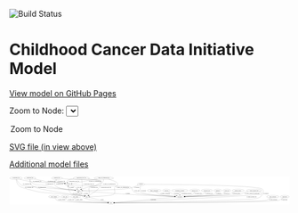 <link rel='stylesheet' href="assets/style.css">
<link rel='stylesheet' href="https://unpkg.com/leaflet@1.5.1/dist/leaflet.css" integrity="sha512-xwE/Az9zrjBIphAcBb3F6JVqxf46+CDLwfLMHloNu6KEQCAWi6HcDUbeOfBIptF7tcCzusKFjFw2yuvEpDL9wQ==" crossorigin="">
<script type="text/javascript" src="https://code.jquery.com/jquery-3.2.1.min.js"></script>
<script type="text/javascript"  src="https://unpkg.com/leaflet@1.5.1/dist/leaflet.js"></script>
<script type="text/javascript" src="assets/actions.js"></script>

![Build Status](https://github.com/CBIIT/ccdi-model/actions/workflows/model-test-and-deploy.yml/badge.svg)

# Childhood Cancer Data Initiative Model

[View model on GitHub Pages](https://cbiit.github.io/ccdi-model/)



Zoom to Node: <select id="node_select">
  <option value="">Zoom to Node</option>
</select>
<div id="model"></div>

<p>
<a href="./model-desc/ccdi-model.svg">SVG file (in view above)</a>
<p>
<a href="./model-desc">Additional model files</a>
<div id='graph' style='display:off;'>
<svg width="3939pt" height="392pt"
 viewBox="0.00 0.00 3938.74 392.00" xmlns="http://www.w3.org/2000/svg" xmlns:xlink="http://www.w3.org/1999/xlink">
<g id="graph0" class="graph" transform="scale(1 1) rotate(0) translate(4 388)">
<title>Perl</title>
<polygon fill="#ffffff" stroke="transparent" points="-4,4 -4,-388 3934.7364,-388 3934.7364,4 -4,4"/>
<!-- study_funding -->
<g id="node1" class="node">
<title>study_funding</title>
<ellipse fill="none" stroke="#000000" cx="623.692" cy="-105" rx="77.1866" ry="18"/>
<text text-anchor="middle" x="623.692" y="-101.3" font-family="Times,serif" font-size="14.00" fill="#000000">study_funding</text>
</g>
<!-- study -->
<g id="node3" class="node">
<title>study</title>
<ellipse fill="none" stroke="#000000" cx="1425.692" cy="-18" rx="36.2938" ry="18"/>
<text text-anchor="middle" x="1425.692" y="-14.3" font-family="Times,serif" font-size="14.00" fill="#000000">study</text>
</g>
<!-- study_funding&#45;&gt;study -->
<g id="edge42" class="edge">
<title>study_funding&#45;&gt;study</title>
<path fill="none" stroke="#000000" d="M634.8477,-86.9638C643.1554,-75.3018 655.6369,-61.0311 670.692,-54 734.6171,-24.1456 1223.9589,-19.0449 1378.8422,-18.177"/>
<polygon fill="#000000" stroke="#000000" points="1378.9981,-21.6764 1388.9795,-18.1237 1378.9612,-14.6765 1378.9981,-21.6764"/>
<text text-anchor="middle" x="732.692" y="-57.8" font-family="Times,serif" font-size="14.00" fill="#000000">of_study_funding</text>
</g>
<!-- pathology_file -->
<g id="node2" class="node">
<title>pathology_file</title>
<ellipse fill="none" stroke="#000000" cx="665.692" cy="-366" rx="76.0865" ry="18"/>
<text text-anchor="middle" x="665.692" y="-362.3" font-family="Times,serif" font-size="14.00" fill="#000000">pathology_file</text>
</g>
<!-- sample -->
<g id="node5" class="node">
<title>sample</title>
<ellipse fill="none" stroke="#000000" cx="970.692" cy="-192" rx="44.393" ry="18"/>
<text text-anchor="middle" x="970.692" y="-188.3" font-family="Times,serif" font-size="14.00" fill="#000000">sample</text>
</g>
<!-- pathology_file&#45;&gt;sample -->
<g id="edge33" class="edge">
<title>pathology_file&#45;&gt;sample</title>
<path fill="none" stroke="#000000" d="M653.3286,-347.9644C639.4292,-325.2356 621.2996,-286.1129 641.692,-261 675.7278,-219.0855 832.4373,-201.7145 916.7067,-195.3046"/>
<polygon fill="#000000" stroke="#000000" points="917.1422,-198.7821 926.8589,-194.5587 916.6293,-191.8009 917.1422,-198.7821"/>
<text text-anchor="middle" x="702.692" y="-275.3" font-family="Times,serif" font-size="14.00" fill="#000000">of_pathology_file</text>
</g>
<!-- cell_line -->
<g id="node10" class="node">
<title>cell_line</title>
<ellipse fill="none" stroke="#000000" cx="821.692" cy="-279" rx="49.2915" ry="18"/>
<text text-anchor="middle" x="821.692" y="-275.3" font-family="Times,serif" font-size="14.00" fill="#000000">cell_line</text>
</g>
<!-- pathology_file&#45;&gt;cell_line -->
<g id="edge31" class="edge">
<title>pathology_file&#45;&gt;cell_line</title>
<path fill="none" stroke="#000000" d="M660.8769,-347.9954C659.1429,-337.231 659.1739,-323.9514 666.692,-315 693.488,-283.0958 718.1804,-306.7318 758.692,-297 763.6122,-295.8181 768.7248,-294.5034 773.8143,-293.1378"/>
<polygon fill="#000000" stroke="#000000" points="774.8022,-296.4961 783.5166,-290.4704 772.9465,-289.7465 774.8022,-296.4961"/>
<text text-anchor="middle" x="727.692" y="-318.8" font-family="Times,serif" font-size="14.00" fill="#000000">of_pathology_file</text>
</g>
<!-- pdx -->
<g id="node18" class="node">
<title>pdx</title>
<ellipse fill="none" stroke="#000000" cx="1085.692" cy="-105" rx="27.8951" ry="18"/>
<text text-anchor="middle" x="1085.692" y="-101.3" font-family="Times,serif" font-size="14.00" fill="#000000">pdx</text>
</g>
<!-- pathology_file&#45;&gt;pdx -->
<g id="edge32" class="edge">
<title>pathology_file&#45;&gt;pdx</title>
<path fill="none" stroke="#000000" d="M736.8276,-359.5021C779.4076,-355.7683 834.6173,-351.1997 883.692,-348 904.5605,-346.6394 1245.2623,-345.137 1259.692,-330 1288.044,-300.2583 1276.5068,-299.3813 1208.692,-261 1176.22,-242.6217 1151.6041,-270.7774 1126.692,-243 1096.249,-209.0554 1133.4935,-182.9776 1115.692,-141 1113.7684,-136.4639 1111.0759,-132.0592 1108.086,-127.9776"/>
<polygon fill="#000000" stroke="#000000" points="1110.7111,-125.6584 1101.6822,-120.1149 1105.2835,-130.0789 1110.7111,-125.6584"/>
<text text-anchor="middle" x="1187.692" y="-231.8" font-family="Times,serif" font-size="14.00" fill="#000000">of_pathology_file</text>
</g>
<!-- radiology_file -->
<g id="node4" class="node">
<title>radiology_file</title>
<ellipse fill="none" stroke="#000000" cx="2601.692" cy="-192" rx="73.387" ry="18"/>
<text text-anchor="middle" x="2601.692" y="-188.3" font-family="Times,serif" font-size="14.00" fill="#000000">radiology_file</text>
</g>
<!-- participant -->
<g id="node19" class="node">
<title>participant</title>
<ellipse fill="none" stroke="#000000" cx="2392.692" cy="-105" rx="62.2891" ry="18"/>
<text text-anchor="middle" x="2392.692" y="-101.3" font-family="Times,serif" font-size="14.00" fill="#000000">participant</text>
</g>
<!-- radiology_file&#45;&gt;participant -->
<g id="edge6" class="edge">
<title>radiology_file&#45;&gt;participant</title>
<path fill="none" stroke="#000000" d="M2598.3278,-173.8059C2595.3204,-162.6873 2589.7648,-149.0933 2579.692,-141 2561.7216,-126.561 2507.8391,-117.1703 2462.5025,-111.6125"/>
<polygon fill="#000000" stroke="#000000" points="2462.7235,-108.1144 2452.3819,-110.4168 2461.9021,-115.066 2462.7235,-108.1144"/>
<text text-anchor="middle" x="2650.692" y="-144.8" font-family="Times,serif" font-size="14.00" fill="#000000">of_radiology_file</text>
</g>
<!-- sample&#45;&gt;cell_line -->
<g id="edge40" class="edge">
<title>sample&#45;&gt;cell_line</title>
<path fill="none" stroke="#000000" d="M929.1114,-198.4447C894.5101,-204.6212 848.8611,-214.9268 835.692,-228 829.5771,-234.0705 826.064,-242.5437 824.067,-250.8423"/>
<polygon fill="#000000" stroke="#000000" points="820.6182,-250.246 822.3099,-260.7049 827.5097,-251.4738 820.6182,-250.246"/>
<text text-anchor="middle" x="872.192" y="-231.8" font-family="Times,serif" font-size="14.00" fill="#000000">of_sample</text>
</g>
<!-- sample&#45;&gt;pdx -->
<g id="edge38" class="edge">
<title>sample&#45;&gt;pdx</title>
<path fill="none" stroke="#000000" d="M992.729,-175.9843C1001.1934,-169.787 1010.9243,-162.6068 1019.692,-156 1033.035,-145.9456 1047.7567,-134.595 1059.9042,-125.1588"/>
<polygon fill="#000000" stroke="#000000" points="1062.1124,-127.8753 1067.8542,-118.9713 1057.8129,-122.3513 1062.1124,-127.8753"/>
<text text-anchor="middle" x="1075.192" y="-144.8" font-family="Times,serif" font-size="14.00" fill="#000000">of_sample</text>
</g>
<!-- sample&#45;&gt;participant -->
<g id="edge39" class="edge">
<title>sample&#45;&gt;participant</title>
<path fill="none" stroke="#000000" d="M1013.9631,-188.1671C1118.823,-178.9799 1394.8852,-155.3988 1625.692,-141 1880.8168,-125.0842 2184.0784,-112.8133 2320.2231,-107.6567"/>
<polygon fill="#000000" stroke="#000000" points="2320.6587,-111.1429 2330.5196,-107.2683 2320.3948,-104.1479 2320.6587,-111.1429"/>
<text text-anchor="middle" x="1662.192" y="-144.8" font-family="Times,serif" font-size="14.00" fill="#000000">of_sample</text>
</g>
<!-- cytogenomic_file -->
<g id="node6" class="node">
<title>cytogenomic_file</title>
<ellipse fill="none" stroke="#000000" cx="89.692" cy="-366" rx="89.8845" ry="18"/>
<text text-anchor="middle" x="89.692" y="-362.3" font-family="Times,serif" font-size="14.00" fill="#000000">cytogenomic_file</text>
</g>
<!-- cytogenomic_file&#45;&gt;sample -->
<g id="edge25" class="edge">
<title>cytogenomic_file&#45;&gt;sample</title>
<path fill="none" stroke="#000000" d="M98.3439,-347.7421C111.0495,-323.2237 137.2574,-280.4903 173.692,-261 181.9283,-256.5941 739.5843,-210.8313 917.072,-196.3609"/>
<polygon fill="#000000" stroke="#000000" points="917.5363,-199.8348 927.2189,-195.534 916.9676,-192.8579 917.5363,-199.8348"/>
<text text-anchor="middle" x="245.192" y="-275.3" font-family="Times,serif" font-size="14.00" fill="#000000">of_cytogenomic_file</text>
</g>
<!-- cytogenomic_file&#45;&gt;cell_line -->
<g id="edge23" class="edge">
<title>cytogenomic_file&#45;&gt;cell_line</title>
<path fill="none" stroke="#000000" d="M142.1739,-351.3115C187.669,-339.2656 255.4783,-322.9505 315.692,-315 511.0478,-289.2058 564.1405,-328.2878 758.692,-297 764.0267,-296.1421 769.5506,-294.9828 775.01,-293.6636"/>
<polygon fill="#000000" stroke="#000000" points="775.9114,-297.0457 784.7121,-291.1468 774.1536,-290.27 775.9114,-297.0457"/>
<text text-anchor="middle" x="387.192" y="-318.8" font-family="Times,serif" font-size="14.00" fill="#000000">of_cytogenomic_file</text>
</g>
<!-- cytogenomic_file&#45;&gt;pdx -->
<g id="edge24" class="edge">
<title>cytogenomic_file&#45;&gt;pdx</title>
<path fill="none" stroke="#000000" d="M91.8942,-347.6095C95.5867,-324.5058 105.1048,-284.9874 128.692,-261 153.9406,-235.3231 168.4211,-239.0585 202.692,-228 444.4865,-149.9785 514.6873,-164.2484 767.692,-141 873.3269,-131.2933 900.7781,-138.6846 1005.692,-123 1020.1655,-120.8362 1035.9147,-117.5078 1049.5814,-114.299"/>
<polygon fill="#000000" stroke="#000000" points="1050.6702,-117.6368 1059.5708,-111.8897 1049.0289,-110.8319 1050.6702,-117.6368"/>
<text text-anchor="middle" x="274.192" y="-231.8" font-family="Times,serif" font-size="14.00" fill="#000000">of_cytogenomic_file</text>
</g>
<!-- study_arm -->
<g id="node7" class="node">
<title>study_arm</title>
<ellipse fill="none" stroke="#000000" cx="778.692" cy="-105" rx="59.5901" ry="18"/>
<text text-anchor="middle" x="778.692" y="-101.3" font-family="Times,serif" font-size="14.00" fill="#000000">study_arm</text>
</g>
<!-- study_arm&#45;&gt;study -->
<g id="edge30" class="edge">
<title>study_arm&#45;&gt;study</title>
<path fill="none" stroke="#000000" d="M786.2555,-87.1151C792.1808,-75.5207 801.6208,-61.2685 814.692,-54 863.5184,-26.849 1244.4663,-20.0121 1378.907,-18.4364"/>
<polygon fill="#000000" stroke="#000000" points="1379.3157,-21.9321 1389.2756,-18.3196 1379.2368,-14.9325 1379.3157,-21.9321"/>
<text text-anchor="middle" x="863.192" y="-57.8" font-family="Times,serif" font-size="14.00" fill="#000000">of_study_arm</text>
</g>
<!-- study_admin -->
<g id="node8" class="node">
<title>study_admin</title>
<ellipse fill="none" stroke="#000000" cx="926.692" cy="-105" rx="70.3881" ry="18"/>
<text text-anchor="middle" x="926.692" y="-101.3" font-family="Times,serif" font-size="14.00" fill="#000000">study_admin</text>
</g>
<!-- study_admin&#45;&gt;study -->
<g id="edge15" class="edge">
<title>study_admin&#45;&gt;study</title>
<path fill="none" stroke="#000000" d="M918.1877,-86.7566C914.5179,-75.9023 912.672,-62.6121 920.692,-54 936.1891,-37.3588 1256.7067,-24.095 1378.917,-19.6246"/>
<polygon fill="#000000" stroke="#000000" points="1379.2182,-23.1161 1389.0849,-19.2563 1378.9647,-16.1207 1379.2182,-23.1161"/>
<text text-anchor="middle" x="977.192" y="-57.8" font-family="Times,serif" font-size="14.00" fill="#000000">of_study_admin</text>
</g>
<!-- molecular_test -->
<g id="node9" class="node">
<title>molecular_test</title>
<ellipse fill="none" stroke="#000000" cx="2772.692" cy="-192" rx="79.8859" ry="18"/>
<text text-anchor="middle" x="2772.692" y="-188.3" font-family="Times,serif" font-size="14.00" fill="#000000">molecular_test</text>
</g>
<!-- molecular_test&#45;&gt;participant -->
<g id="edge10" class="edge">
<title>molecular_test&#45;&gt;participant</title>
<path fill="none" stroke="#000000" d="M2757.5536,-174.2538C2746.6185,-162.7213 2730.8112,-148.4862 2713.692,-141 2670.4548,-122.0925 2545.3282,-112.486 2464.6727,-108.1231"/>
<polygon fill="#000000" stroke="#000000" points="2464.7479,-104.6223 2454.5777,-107.5917 2464.3799,-111.6126 2464.7479,-104.6223"/>
<text text-anchor="middle" x="2801.692" y="-144.8" font-family="Times,serif" font-size="14.00" fill="#000000">of_molecular_test</text>
</g>
<!-- cell_line&#45;&gt;study -->
<g id="edge13" class="edge">
<title>cell_line&#45;&gt;study</title>
<path fill="none" stroke="#000000" d="M820.0354,-260.6415C819.7274,-250.7439 820.3025,-238.4517 823.692,-228 838.0278,-183.7949 842.4048,-165.8217 881.692,-141 928.7716,-111.2552 954.8566,-145.7376 1005.692,-123 1028.4444,-112.8234 1026.1311,-97.5943 1048.692,-87 1107.0744,-59.5845 1293.2422,-34.1207 1380.1687,-23.3755"/>
<polygon fill="#000000" stroke="#000000" points="1380.7621,-26.8291 1390.2622,-22.139 1379.9108,-19.881 1380.7621,-26.8291"/>
<text text-anchor="middle" x="922.192" y="-144.8" font-family="Times,serif" font-size="14.00" fill="#000000">of_cell_line</text>
</g>
<!-- cell_line&#45;&gt;sample -->
<g id="edge12" class="edge">
<title>cell_line&#45;&gt;sample</title>
<path fill="none" stroke="#000000" d="M859.8228,-267.2284C876.665,-261.2066 896.3146,-253.0183 912.692,-243 924.9667,-235.4914 937.1423,-225.3162 947.145,-216.0293"/>
<polygon fill="#000000" stroke="#000000" points="949.8542,-218.2813 954.6614,-208.8399 945.0156,-213.2227 949.8542,-218.2813"/>
<text text-anchor="middle" x="974.192" y="-231.8" font-family="Times,serif" font-size="14.00" fill="#000000">of_cell_line</text>
</g>
<!-- cell_line&#45;&gt;participant -->
<g id="edge11" class="edge">
<title>cell_line&#45;&gt;participant</title>
<path fill="none" stroke="#000000" d="M869.0634,-273.722C908.3016,-269.5626 965.5503,-263.9836 1015.692,-261 1053.5826,-258.7454 1665.1125,-260.6974 1698.692,-243 1732.1956,-225.3426 1717.3339,-195.2353 1748.692,-174 1798.4066,-140.334 1820.4027,-150.4718 1879.692,-141 1962.4675,-127.7761 2199.8193,-114.5828 2320.4471,-108.49"/>
<polygon fill="#000000" stroke="#000000" points="2320.8784,-111.9728 2330.6902,-107.9755 2320.5272,-104.9816 2320.8784,-111.9728"/>
<text text-anchor="middle" x="1789.192" y="-188.3" font-family="Times,serif" font-size="14.00" fill="#000000">of_cell_line</text>
</g>
<!-- diagnosis -->
<g id="node11" class="node">
<title>diagnosis</title>
<ellipse fill="none" stroke="#000000" cx="2925.692" cy="-192" rx="54.6905" ry="18"/>
<text text-anchor="middle" x="2925.692" y="-188.3" font-family="Times,serif" font-size="14.00" fill="#000000">diagnosis</text>
</g>
<!-- diagnosis&#45;&gt;participant -->
<g id="edge3" class="edge">
<title>diagnosis&#45;&gt;participant</title>
<path fill="none" stroke="#000000" d="M2912.0314,-174.5645C2901.761,-162.8573 2886.5978,-148.2879 2869.692,-141 2833.5302,-125.4111 2589.118,-113.1604 2464.8869,-107.8585"/>
<polygon fill="#000000" stroke="#000000" points="2464.8407,-104.3536 2454.7018,-107.4279 2464.545,-111.3473 2464.8407,-104.3536"/>
<text text-anchor="middle" x="2937.192" y="-144.8" font-family="Times,serif" font-size="14.00" fill="#000000">of_diagnosis</text>
</g>
<!-- study_personnel -->
<g id="node12" class="node">
<title>study_personnel</title>
<ellipse fill="none" stroke="#000000" cx="3699.692" cy="-105" rx="87.1846" ry="18"/>
<text text-anchor="middle" x="3699.692" y="-101.3" font-family="Times,serif" font-size="14.00" fill="#000000">study_personnel</text>
</g>
<!-- study_personnel&#45;&gt;study -->
<g id="edge5" class="edge">
<title>study_personnel&#45;&gt;study</title>
<path fill="none" stroke="#000000" d="M3673.5545,-87.645C3653.8859,-75.647 3625.7723,-60.6868 3598.692,-54 3492.011,-27.6578 1779.6291,-19.4454 1472.6277,-18.1818"/>
<polygon fill="#000000" stroke="#000000" points="1472.3187,-14.6806 1462.3045,-18.1398 1472.2901,-21.6806 1472.3187,-14.6806"/>
<text text-anchor="middle" x="3705.192" y="-57.8" font-family="Times,serif" font-size="14.00" fill="#000000">of_study_personnel</text>
</g>
<!-- publication -->
<g id="node13" class="node">
<title>publication</title>
<ellipse fill="none" stroke="#000000" cx="3867.692" cy="-105" rx="63.0888" ry="18"/>
<text text-anchor="middle" x="3867.692" y="-101.3" font-family="Times,serif" font-size="14.00" fill="#000000">publication</text>
</g>
<!-- publication&#45;&gt;study -->
<g id="edge2" class="edge">
<title>publication&#45;&gt;study</title>
<path fill="none" stroke="#000000" d="M3845.3332,-87.9011C3828.1427,-75.8629 3803.2502,-60.7393 3778.692,-54 3663.5271,-22.3964 1795.4226,-18.4913 1472.9279,-18.0521"/>
<polygon fill="#000000" stroke="#000000" points="1472.5468,-14.5517 1462.5422,-18.0385 1472.5376,-21.5517 1472.5468,-14.5517"/>
<text text-anchor="middle" x="3862.692" y="-57.8" font-family="Times,serif" font-size="14.00" fill="#000000">of_publication</text>
</g>
<!-- follow_up -->
<g id="node14" class="node">
<title>follow_up</title>
<ellipse fill="none" stroke="#000000" cx="3053.692" cy="-192" rx="55.4913" ry="18"/>
<text text-anchor="middle" x="3053.692" y="-188.3" font-family="Times,serif" font-size="14.00" fill="#000000">follow_up</text>
</g>
<!-- follow_up&#45;&gt;participant -->
<g id="edge29" class="edge">
<title>follow_up&#45;&gt;participant</title>
<path fill="none" stroke="#000000" d="M3032.1622,-175.3695C3013.6797,-161.2521 2989.1748,-142.9718 2983.692,-141 2936.1069,-123.8862 2612.4888,-111.8116 2465.3047,-107.1408"/>
<polygon fill="#000000" stroke="#000000" points="2465.1237,-103.6335 2455.0186,-106.8174 2464.9036,-110.63 2465.1237,-103.6335"/>
<text text-anchor="middle" x="3049.692" y="-144.8" font-family="Times,serif" font-size="14.00" fill="#000000">of_follow_up</text>
</g>
<!-- single_cell_sequencing_file -->
<g id="node15" class="node">
<title>single_cell_sequencing_file</title>
<ellipse fill="none" stroke="#000000" cx="1323.692" cy="-366" rx="137.5759" ry="18"/>
<text text-anchor="middle" x="1323.692" y="-362.3" font-family="Times,serif" font-size="14.00" fill="#000000">single_cell_sequencing_file</text>
</g>
<!-- single_cell_sequencing_file&#45;&gt;sample -->
<g id="edge21" class="edge">
<title>single_cell_sequencing_file&#45;&gt;sample</title>
<path fill="none" stroke="#000000" d="M1322.2691,-347.8761C1320.6342,-337.333 1317.1403,-324.3272 1309.692,-315 1277.9288,-275.2243 1256.7423,-277.7983 1208.692,-261 1166.8888,-246.3857 1153.4246,-254.6197 1110.692,-243 1076.417,-233.6801 1038.6332,-219.6857 1010.9653,-208.7126"/>
<polygon fill="#000000" stroke="#000000" points="1012.2075,-205.4399 1001.6231,-204.9699 1009.6042,-211.9378 1012.2075,-205.4399"/>
<text text-anchor="middle" x="1401.192" y="-275.3" font-family="Times,serif" font-size="14.00" fill="#000000">of_single_cell_sequencing_file</text>
</g>
<!-- single_cell_sequencing_file&#45;&gt;cell_line -->
<g id="edge20" class="edge">
<title>single_cell_sequencing_file&#45;&gt;cell_line</title>
<path fill="none" stroke="#000000" d="M1232.5216,-352.4669C1189.9805,-345.9792 1138.6932,-337.911 1092.692,-330 1017.1176,-317.0031 930.0222,-300.3044 875.4094,-289.6243"/>
<polygon fill="#000000" stroke="#000000" points="875.7532,-286.1252 865.2668,-287.637 874.4071,-292.9946 875.7532,-286.1252"/>
<text text-anchor="middle" x="1201.192" y="-318.8" font-family="Times,serif" font-size="14.00" fill="#000000">of_single_cell_sequencing_file</text>
</g>
<!-- single_cell_sequencing_file&#45;&gt;pdx -->
<g id="edge22" class="edge">
<title>single_cell_sequencing_file&#45;&gt;pdx</title>
<path fill="none" stroke="#000000" d="M1390.8917,-350.284C1439.4635,-337.4058 1499.0155,-317.9443 1513.692,-297 1522.874,-283.8969 1521.8595,-274.7584 1513.692,-261 1505.1639,-246.634 1490.1794,-256.7514 1480.692,-243 1454.7069,-205.3357 1499.7235,-172.6663 1466.692,-141 1442.2696,-117.5869 1215.5175,-108.641 1123.8619,-105.9625"/>
<polygon fill="#000000" stroke="#000000" points="1123.7261,-102.4573 1113.6312,-105.6733 1123.5283,-109.4545 1123.7261,-102.4573"/>
<text text-anchor="middle" x="1589.192" y="-231.8" font-family="Times,serif" font-size="14.00" fill="#000000">of_single_cell_sequencing_file</text>
</g>
<!-- medical_history -->
<g id="node16" class="node">
<title>medical_history</title>
<ellipse fill="none" stroke="#000000" cx="3211.692" cy="-192" rx="85.2851" ry="18"/>
<text text-anchor="middle" x="3211.692" y="-188.3" font-family="Times,serif" font-size="14.00" fill="#000000">medical_history</text>
</g>
<!-- medical_history&#45;&gt;participant -->
<g id="edge1" class="edge">
<title>medical_history&#45;&gt;participant</title>
<path fill="none" stroke="#000000" d="M3166.894,-176.5799C3151.621,-170.7727 3134.6363,-163.6938 3119.692,-156 3108.8416,-150.4138 3108.2975,-144.7752 3096.692,-141 3037.879,-121.8685 2633.0021,-110.5042 2465.2491,-106.5694"/>
<polygon fill="#000000" stroke="#000000" points="2465.1081,-103.0652 2455.0295,-106.332 2464.9455,-110.0634 2465.1081,-103.0652"/>
<text text-anchor="middle" x="3187.692" y="-144.8" font-family="Times,serif" font-size="14.00" fill="#000000">of_medical_history</text>
</g>
<!-- synonym -->
<g id="node17" class="node">
<title>synonym</title>
<ellipse fill="none" stroke="#000000" cx="1845.692" cy="-279" rx="51.9908" ry="18"/>
<text text-anchor="middle" x="1845.692" y="-275.3" font-family="Times,serif" font-size="14.00" fill="#000000">synonym</text>
</g>
<!-- synonym&#45;&gt;study -->
<g id="edge26" class="edge">
<title>synonym&#45;&gt;study</title>
<path fill="none" stroke="#000000" d="M1898.0917,-278.9001C2178.8824,-278.1142 3494.9443,-271.169 3553.692,-210 3574.9345,-187.8821 3566.5063,-168.8611 3553.692,-141 3538.2822,-107.4957 3525.061,-100.3706 3490.692,-87 3393.5388,-49.2045 1769.6703,-23.1488 1472.2706,-18.6825"/>
<polygon fill="#000000" stroke="#000000" points="1472.3067,-15.1827 1462.2555,-18.5327 1472.202,-22.1819 1472.3067,-15.1827"/>
<text text-anchor="middle" x="3602.192" y="-144.8" font-family="Times,serif" font-size="14.00" fill="#000000">of_synonym</text>
</g>
<!-- synonym&#45;&gt;sample -->
<g id="edge28" class="edge">
<title>synonym&#45;&gt;sample</title>
<path fill="none" stroke="#000000" d="M1809.7297,-265.9697C1768.908,-251.2229 1707.2213,-229.0909 1701.692,-228 1572.1925,-202.4502 1171.4124,-194.66 1024.9775,-192.6314"/>
<polygon fill="#000000" stroke="#000000" points="1024.9273,-189.1305 1014.881,-192.4951 1024.8328,-196.1299 1024.9273,-189.1305"/>
<text text-anchor="middle" x="1787.192" y="-231.8" font-family="Times,serif" font-size="14.00" fill="#000000">of_synonym</text>
</g>
<!-- synonym&#45;&gt;participant -->
<g id="edge27" class="edge">
<title>synonym&#45;&gt;participant</title>
<path fill="none" stroke="#000000" d="M1841.5394,-260.8952C1835.9197,-234.3203 1827.7768,-186.5404 1838.692,-174 1869.8682,-138.1821 2177.9609,-116.7677 2320.7354,-108.6943"/>
<polygon fill="#000000" stroke="#000000" points="2321.3475,-112.1656 2331.1367,-108.1132 2320.957,-105.1765 2321.3475,-112.1656"/>
<text text-anchor="middle" x="1881.192" y="-188.3" font-family="Times,serif" font-size="14.00" fill="#000000">of_synonym</text>
</g>
<!-- pdx&#45;&gt;study -->
<g id="edge19" class="edge">
<title>pdx&#45;&gt;study</title>
<path fill="none" stroke="#000000" d="M1111.8067,-98.3177C1170.2013,-83.3756 1311.7944,-47.1444 1383.1264,-28.8918"/>
<polygon fill="#000000" stroke="#000000" points="1384.3025,-32.2037 1393.1227,-26.3339 1382.5672,-25.4222 1384.3025,-32.2037"/>
<text text-anchor="middle" x="1300.692" y="-57.8" font-family="Times,serif" font-size="14.00" fill="#000000">of_pdx</text>
</g>
<!-- pdx&#45;&gt;sample -->
<g id="edge18" class="edge">
<title>pdx&#45;&gt;sample</title>
<path fill="none" stroke="#000000" d="M1062.1659,-115.3169C1055.606,-118.0032 1048.4296,-120.7672 1041.692,-123 1011.1996,-133.105 991.6239,-115.8083 971.692,-141 966.7252,-147.2776 965.1411,-155.4803 965.1702,-163.4661"/>
<polygon fill="#000000" stroke="#000000" points="961.6995,-163.9713 965.9889,-173.659 968.677,-163.4109 961.6995,-163.9713"/>
<text text-anchor="middle" x="995.692" y="-144.8" font-family="Times,serif" font-size="14.00" fill="#000000">of_pdx</text>
</g>
<!-- participant&#45;&gt;study -->
<g id="edge4" class="edge">
<title>participant&#45;&gt;study</title>
<path fill="none" stroke="#000000" d="M2332.9316,-99.6234C2155.0159,-83.6165 1631.2905,-36.4975 1472.1099,-22.1762"/>
<polygon fill="#000000" stroke="#000000" points="1471.9968,-18.6519 1461.7234,-21.2417 1471.3695,-25.6238 1471.9968,-18.6519"/>
<text text-anchor="middle" x="2018.192" y="-57.8" font-family="Times,serif" font-size="14.00" fill="#000000">of_participant</text>
</g>
<!-- family_relationship -->
<g id="node20" class="node">
<title>family_relationship</title>
<ellipse fill="none" stroke="#000000" cx="2032.692" cy="-192" rx="100.1823" ry="18"/>
<text text-anchor="middle" x="2032.692" y="-188.3" font-family="Times,serif" font-size="14.00" fill="#000000">family_relationship</text>
</g>
<!-- family_relationship&#45;&gt;participant -->
<g id="edge17" class="edge">
<title>family_relationship&#45;&gt;participant</title>
<path fill="none" stroke="#000000" d="M2053.4766,-174.1372C2067.9748,-162.7082 2088.3073,-148.6394 2108.692,-141 2146.5071,-126.8284 2250.7548,-116.1422 2321.8546,-110.227"/>
<polygon fill="#000000" stroke="#000000" points="2322.4113,-113.6932 2332.0924,-109.389 2321.8402,-106.7166 2322.4113,-113.6932"/>
<text text-anchor="middle" x="2188.192" y="-144.8" font-family="Times,serif" font-size="14.00" fill="#000000">of_family_relationship</text>
</g>
<!-- sequencing_file -->
<g id="node21" class="node">
<title>sequencing_file</title>
<ellipse fill="none" stroke="#000000" cx="285.692" cy="-366" rx="83.3857" ry="18"/>
<text text-anchor="middle" x="285.692" y="-362.3" font-family="Times,serif" font-size="14.00" fill="#000000">sequencing_file</text>
</g>
<!-- sequencing_file&#45;&gt;sample -->
<g id="edge9" class="edge">
<title>sequencing_file&#45;&gt;sample</title>
<path fill="none" stroke="#000000" d="M286.3347,-347.7298C287.6715,-336.8654 291.126,-323.574 299.692,-315 363.5542,-251.0784 407.732,-281.6732 495.692,-261 570.1917,-243.4904 589.0795,-239.8127 664.692,-228 752.8716,-214.224 856.0909,-203.113 917.2891,-197.0449"/>
<polygon fill="#000000" stroke="#000000" points="917.8679,-200.505 927.4773,-196.0429 917.1827,-193.5386 917.8679,-200.505"/>
<text text-anchor="middle" x="562.192" y="-275.3" font-family="Times,serif" font-size="14.00" fill="#000000">of_sequencing_file</text>
</g>
<!-- sequencing_file&#45;&gt;cell_line -->
<g id="edge7" class="edge">
<title>sequencing_file&#45;&gt;cell_line</title>
<path fill="none" stroke="#000000" d="M348.0782,-353.9516C382.0393,-347.2318 424.7525,-338.5193 462.692,-330 489.9325,-323.8832 496.1245,-319.4144 523.692,-315 627.1247,-298.4373 655.5851,-315.4826 758.692,-297 764.0105,-296.0466 769.5242,-294.8274 774.9777,-293.4737"/>
<polygon fill="#000000" stroke="#000000" points="775.8947,-296.8516 784.6736,-290.9203 774.112,-290.0824 775.8947,-296.8516"/>
<text text-anchor="middle" x="590.192" y="-318.8" font-family="Times,serif" font-size="14.00" fill="#000000">of_sequencing_file</text>
</g>
<!-- sequencing_file&#45;&gt;pdx -->
<g id="edge8" class="edge">
<title>sequencing_file&#45;&gt;pdx</title>
<path fill="none" stroke="#000000" d="M283.9354,-347.7618C283.5095,-337.8996 283.8334,-325.6027 286.692,-315 293.8391,-288.4916 295.0519,-277.8962 316.692,-261 362.2248,-225.4491 458.7981,-206.6492 857.692,-141 923.075,-130.2394 940.3979,-134.2869 1005.692,-123 1020.1125,-120.5073 1035.8512,-117.1141 1049.5244,-113.9455"/>
<polygon fill="#000000" stroke="#000000" points="1050.5937,-117.2894 1059.5217,-111.5849 1048.985,-110.4767 1050.5937,-117.2894"/>
<text text-anchor="middle" x="457.192" y="-231.8" font-family="Times,serif" font-size="14.00" fill="#000000">of_sequencing_file</text>
</g>
<!-- exposure -->
<g id="node22" class="node">
<title>exposure</title>
<ellipse fill="none" stroke="#000000" cx="2203.692" cy="-192" rx="53.0913" ry="18"/>
<text text-anchor="middle" x="2203.692" y="-188.3" font-family="Times,serif" font-size="14.00" fill="#000000">exposure</text>
</g>
<!-- exposure&#45;&gt;participant -->
<g id="edge14" class="edge">
<title>exposure&#45;&gt;participant</title>
<path fill="none" stroke="#000000" d="M2231.6146,-176.4886C2251.0177,-165.9536 2277.6143,-151.9924 2301.692,-141 2315.5054,-134.6937 2330.7652,-128.4029 2344.778,-122.8853"/>
<polygon fill="#000000" stroke="#000000" points="2346.1982,-126.0883 2354.2467,-119.1983 2343.6582,-119.5654 2346.1982,-126.0883"/>
<text text-anchor="middle" x="2345.192" y="-144.8" font-family="Times,serif" font-size="14.00" fill="#000000">of_exposure</text>
</g>
<!-- clinical_measure_file -->
<g id="node23" class="node">
<title>clinical_measure_file</title>
<ellipse fill="none" stroke="#000000" cx="3435.692" cy="-192" rx="108.5808" ry="18"/>
<text text-anchor="middle" x="3435.692" y="-188.3" font-family="Times,serif" font-size="14.00" fill="#000000">clinical_measure_file</text>
</g>
<!-- clinical_measure_file&#45;&gt;study -->
<g id="edge41" class="edge">
<title>clinical_measure_file&#45;&gt;study</title>
<path fill="none" stroke="#000000" d="M3506.6243,-178.3397C3533.295,-170.1661 3553.7145,-158.0022 3537.692,-141 3523.7128,-126.1659 2093.0415,-55.1704 2072.692,-54 1847.6934,-41.0596 1578.6355,-26.3268 1472.2548,-20.5311"/>
<polygon fill="#000000" stroke="#000000" points="1472.3518,-17.0313 1462.1762,-19.9822 1471.9711,-24.0209 1472.3518,-17.0313"/>
<text text-anchor="middle" x="3400.692" y="-101.3" font-family="Times,serif" font-size="14.00" fill="#000000">of_clinical_measure_file</text>
</g>
<!-- clinical_measure_file&#45;&gt;participant -->
<g id="edge16" class="edge">
<title>clinical_measure_file&#45;&gt;participant</title>
<path fill="none" stroke="#000000" d="M3356.9227,-179.6033C3331.3625,-174.1012 3303.2726,-166.4404 3278.692,-156 3267.4593,-151.229 3267.3151,-144.7206 3255.692,-141 3181.5482,-117.2663 2659.8401,-108.3489 2465.4552,-105.8274"/>
<polygon fill="#000000" stroke="#000000" points="2465.3838,-102.3263 2455.3399,-105.6981 2465.2943,-109.3257 2465.3838,-102.3263"/>
<text text-anchor="middle" x="3408.192" y="-144.8" font-family="Times,serif" font-size="14.00" fill="#000000">of_clinical_measure_file_participant</text>
</g>
<!-- methylation_array_file -->
<g id="node24" class="node">
<title>methylation_array_file</title>
<ellipse fill="none" stroke="#000000" cx="1008.692" cy="-366" rx="115.8798" ry="18"/>
<text text-anchor="middle" x="1008.692" y="-362.3" font-family="Times,serif" font-size="14.00" fill="#000000">methylation_array_file</text>
</g>
<!-- methylation_array_file&#45;&gt;sample -->
<g id="edge36" class="edge">
<title>methylation_array_file&#45;&gt;sample</title>
<path fill="none" stroke="#000000" d="M1011.9189,-347.8127C1017.3364,-315.2811 1026.7304,-248.6032 1016.692,-228 1014.0172,-222.5101 1010.0555,-217.6111 1005.5603,-213.3286"/>
<polygon fill="#000000" stroke="#000000" points="1007.5455,-210.4266 997.6246,-206.7082 1003.0612,-215.8018 1007.5455,-210.4266"/>
<text text-anchor="middle" x="1113.192" y="-275.3" font-family="Times,serif" font-size="14.00" fill="#000000">of_methylation_array_file</text>
</g>
<!-- methylation_array_file&#45;&gt;cell_line -->
<g id="edge34" class="edge">
<title>methylation_array_file&#45;&gt;cell_line</title>
<path fill="none" stroke="#000000" d="M902.8469,-358.7335C862.9016,-353.5959 824.0772,-344.8535 811.692,-330 806.21,-323.4253 806.1647,-314.7191 808.2795,-306.3643"/>
<polygon fill="#000000" stroke="#000000" points="811.6034,-307.4614 811.5578,-296.8666 804.9865,-305.1773 811.6034,-307.4614"/>
<text text-anchor="middle" x="903.192" y="-318.8" font-family="Times,serif" font-size="14.00" fill="#000000">of_methylation_array_file</text>
</g>
<!-- methylation_array_file&#45;&gt;pdx -->
<g id="edge35" class="edge">
<title>methylation_array_file&#45;&gt;pdx</title>
<path fill="none" stroke="#000000" d="M1101.852,-355.2984C1180.7508,-346.0132 1281.5984,-333.5234 1284.692,-330 1294.8893,-318.3863 1293.2259,-284.2029 1252.692,-228 1216.4348,-177.7269 1194.3345,-176.7396 1143.692,-141 1134.5931,-134.5787 1124.3592,-128.0209 1115.0496,-122.292"/>
<polygon fill="#000000" stroke="#000000" points="1116.8384,-119.2836 1106.4742,-117.0849 1113.2052,-125.2669 1116.8384,-119.2836"/>
<text text-anchor="middle" x="1354.192" y="-231.8" font-family="Times,serif" font-size="14.00" fill="#000000">of_methylation_array_file</text>
</g>
<!-- therapeutic_procedure -->
<g id="node25" class="node">
<title>therapeutic_procedure</title>
<ellipse fill="none" stroke="#000000" cx="2392.692" cy="-192" rx="117.7793" ry="18"/>
<text text-anchor="middle" x="2392.692" y="-188.3" font-family="Times,serif" font-size="14.00" fill="#000000">therapeutic_procedure</text>
</g>
<!-- therapeutic_procedure&#45;&gt;participant -->
<g id="edge37" class="edge">
<title>therapeutic_procedure&#45;&gt;participant</title>
<path fill="none" stroke="#000000" d="M2392.692,-173.9735C2392.692,-162.1918 2392.692,-146.5607 2392.692,-133.1581"/>
<polygon fill="#000000" stroke="#000000" points="2396.1921,-133.0033 2392.692,-123.0034 2389.1921,-133.0034 2396.1921,-133.0033"/>
<text text-anchor="middle" x="2485.692" y="-144.8" font-family="Times,serif" font-size="14.00" fill="#000000">of_therapeutic_procedure</text>
</g>
</g>
</svg>
</div>
